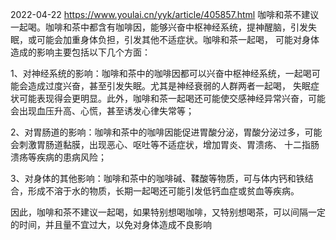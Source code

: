 

2022-04-22
https://www.youlai.cn/yyk/article/405857.html
咖啡和茶不建议一起喝。咖啡和茶中都含有咖啡因，能够兴奋中枢神经系统，提神醒脑，引发失眠，或可能会加重身体负担，引发其他不适症状。咖啡和茶一起喝，
可能对身体造成的影响主要包括以下几个方面：

1、对神经系统的影响：咖啡和茶中的咖啡因都可以兴奋中枢神经系统，一起喝可能会造成过度兴奋，甚至引发失眠。尤其是神经衰弱的人群两者一起喝，
  失眠症状可能表现得会更明显。此外，咖啡和茶一起喝还可能使交感神经异常兴奋，可能会出现血压升高、心慌，甚至诱发心律失常等；

2、对胃肠道的影响：咖啡和茶中的咖啡因能促进胃酸分泌，胃酸分泌过多，可能会刺激胃肠道黏膜，出现恶心、呕吐等不适症状，增加胃炎、胃溃疡、
  十二指肠溃疡等疾病的患病风险；

3、对身体的其他影响：咖啡和茶中的咖啡碱、鞣酸等物质，可与体内钙和铁结合，形成不溶于水的物质，长期一起喝还可能引发低钙血症或贫血等疾病。

因此，咖啡和茶不建议一起喝，如果特别想喝咖啡，又特别想喝茶，可以间隔一定的时间，并且量不宜过大，以免对身体造成不良影响